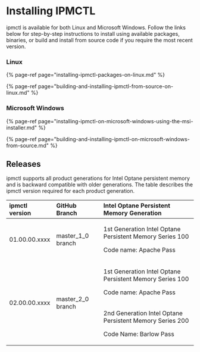 # Installing IPMCTL

ipmctl is available for both Linux and Microsoft Windows. Follow the links below for step-by-step instructions to install using available packages, binaries, or build and install from source code if you require the most recent version.

### Linux

{% page-ref page="installing-ipmctl-packages-on-linux.md" %}

{% page-ref page="building-and-installing-ipmctl-from-source-on-linux.md" %}

### Microsoft Windows

{% page-ref page="installing-ipmctl-on-microsoft-windows-using-the-msi-installer.md" %}

{% page-ref page="building-and-installing-ipmctl-on-microsoft-windows-from-source.md" %}

## Releases

ipmctl supports all product generations for Intel Optane persistent memory and is backward compatible with older generations. The table describes the ipmctl version required for each product generation.

<table>
  <thead>
    <tr>
      <th style="text-align:left">ipmctl version</th>
      <th style="text-align:left">GitHub Branch</th>
      <th style="text-align:left">Intel Optane Persistent Memory Generation</th>
    </tr>
  </thead>
  <tbody>
    <tr>
      <td style="text-align:left">01.00.00.xxxx</td>
      <td style="text-align:left">master_1_0 branch</td>
      <td style="text-align:left">
        <p>1st Generation Intel Optane Persistent Memory Series 100</p>
        <p>Code name: Apache Pass</p>
      </td>
    </tr>
    <tr>
      <td style="text-align:left">02.00.00.xxxx</td>
      <td style="text-align:left">master_2_0 branch</td>
      <td style="text-align:left">
        <p>1st Generation Intel Optane Persistent Memory Series 100</p>
        <p>Code name: Apache Pass</p>
        <p>
          <br />2nd Generation Intel Optane Persistent Memory Series 200</p>
        <p>Code Name: Barlow Pass</p>
      </td>
    </tr>
  </tbody>
</table>



